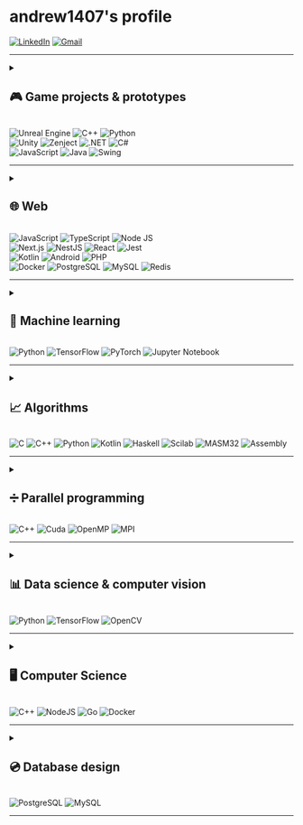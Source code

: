 # andrew1407's profile

<!--
**Andrew1407/Andrew1407** is a ✨ _special_ ✨ repository because its `README.md` (this file) appears on your GitHub profile.

Here are some ideas to get you started:

- 🔭 I’m currently working on ...
- 🌱 I’m currently learning ...
- 👯 I’m looking to collaborate on ...
- 🤔 I’m looking for help with ...
- 💬 Ask me about ...
- 📫 How to reach me: ...
- 😄 Pronouns: ...
- ⚡ Fun fact: ...
-->

[![LinkedIn](https://img.shields.io/badge/linkedin-%230077B5.svg?style=for-the-badge&logo=linkedin&logoColor=white)](https://www.linkedin.com/in/andrewgolovko)
[![Gmail](https://img.shields.io/badge/Gmail-D14836?style=for-the-badge&logo=gmail&logoColor=white)](mailto:endry1407@gmail.com)

<hr>

<details>
  <summary>
    <h2 id="game-projects-and-prototypes">🎮 Game projects & prototypes</h2>
    <br>
    <picture>
      <img src="https://img.shields.io/badge/unrealengine-%23313131.svg?style=for-the-badge&logo=unrealengine&logoColor=white" alt="Unreal Engine">
    </picture>
    <picture>
      <img src="https://img.shields.io/badge/c++-%2300599C.svg?style=for-the-badge&logo=c%2B%2B&logoColor=white" alt="C++">
    </picture>
    <picture>
      <img src="https://img.shields.io/badge/python-3670A0?style=for-the-badge&logo=python&logoColor=ffdd54" alt="Python">
    </picture>
    <br>
    <picture>
      <img src="https://img.shields.io/badge/unity-%23000000.svg?style=for-the-badge&logo=unity&logoColor=white" alt="Unity">
    </picture>
    <picture>
      <img src="https://img.shields.io/badge/zenject-%234B0082.svg?style=for-the-badge&logo=zenject&logoColor=white" alt="Zenject">
    </picture>
    <picture>
      <img src="https://img.shields.io/badge/.NET-512BD4?style=for-the-badge&logo=dotnet&logoColor=white" alt=".NET">
    </picture>
    <picture>
      <img src="https://img.shields.io/badge/c%23-%23239120.svg?style=for-the-badge&logo=csharp&logoColor=white" alt="C#">
    </picture>
    <br>
    <picture>
      <img src="https://img.shields.io/badge/javascript-%23323330.svg?style=for-the-badge&logo=javascript&logoColor=%23F7DF1E" alt="JavaScript">
    </picture>
    <picture>
      <img src="https://img.shields.io/badge/java-%23ED8B00.svg?style=for-the-badge&logo=openjdk&logoColor=white" alt="Java">
    </picture>
    <picture>
      <img src="https://img.shields.io/badge/swing-%23ED8B00.svg?style=for-the-badge&logo=openjdk&logoColor=white" alt="Swing">
    </picture>
    <hr>
  </summary>
  <ul>
    <li>
      <b><a href="https://github.com/Andrew1407/ReignForce">ReignForce</a></b>: Unreal Engine 5, C++, Enemy AI, EQS, Decorators & Services, Senses (Perception), Behaviour Tree, Enhanced Input, NNE, unit tests, Third-Person Shooter, client-server app, reinforcement learning, ONNX models, Skills System Progression.
    </li>
    <li>
      <b><a href="https://github.com/Andrew1407/RqstClient">RqstClient</a></b>: Unreal Engine 5, C++, Enhanced Input, HTTP, WS, UDP, TCP protocols, client-server app, <a href="https://github.com/Andrew1407/ClientConnectionStrategies">ClientConnectionStrategies</a> plugin.
    </li>
    <li>
      <b><a href="https://github.com/Andrew1407/CartAndPole">CartAndPole</a></b>: Unreal Engine 5, C++, Enhanced Input, NNE, reinforcement learning, ONNX models.
    </li>
    <li>
      <b><a href="https://github.com/Andrew1407/Reactivation">Reactivation</a></b>: Unity, C#, .Net, Zenject, Third-Person Shooter, unit tests, CI/CD, neural networks, ONNX models, Barracuda.
    </li>
    <li>
      <b><a href="https://github.com/Andrew1407/GallowsGame">GallowsGame</a></b>: Unity, C#, .Net, Zenject, unit tests, CI/CD, HTTP, WS, UDP, TCP protocols, client app, 2D game.
    </li>
    <li>
      <b><a href="https://github.com/Andrew1407/gallows-remastered">gallows-remastered</a></b>: Node JS, console offline app, console & browser clients, server app, Redis database, HTTP, WS, UDP, TCP approaches.
    </li>
    <li>
      <b><a href="https://github.com/Andrew1407/Domino">Domino</a></b>: Node JS, TypeScript, backend (NestJS), frontend (React, NextJS), Redis database, 2-4 players game session, browser client, test coverage, CI/CD, HTTP, REST API, WebSocket connection (game sessions), Docker containers.
    </li>
    <li>
      <b><a href="https://github.com/Andrew1407/Snake">Snake</a></b>: Java, Swing API, 2D Game.
    </li>
  </ul>
</details>

<details>
  <summary>
    <h2 id="web">🌐 Web</h2>
    <br>
    <picture>
      <img src="https://img.shields.io/badge/javascript-%23323330.svg?style=for-the-badge&logo=javascript&logoColor=%23F7DF1E" alt="JavaScript">
    </picture>
    <picture>
      <img src="https://img.shields.io/badge/typescript-%23007ACC.svg?style=for-the-badge&logo=typescript&logoColor=white" alt="TypeScript">
    </picture>
    <picture>
      <img src="https://img.shields.io/badge/node.js-6DA55F?style=for-the-badge&logo=node.js&logoColor=white" alt="Node JS">
    </picture>
    <br>
    <picture>
      <img src="https://img.shields.io/badge/next.js-%23000000.svg?style=for-the-badge&logo=next.js&logoColor=white" alt="Next.js">
    </picture>
    <picture>
      <img src="https://img.shields.io/badge/nestjs-%23E0234E.svg?style=for-the-badge&logo=nestjs&logoColor=white" alt="NestJS">
    </picture>
    <picture>
      <img src="https://img.shields.io/badge/react-%2320232a.svg?style=for-the-badge&logo=react&logoColor=%2361DAFB" alt="React">
    </picture>
    <picture>
      <img src="https://img.shields.io/badge/-jest-%23C21325?style=for-the-badge&logo=jest&logoColor=white" alt="Jest">
    </picture>
    <br>
    <picture>
      <img src="https://img.shields.io/badge/kotlin-%237F52FF.svg?style=for-the-badge&logo=kotlin&logoColor=white" alt="Kotlin">
    </picture>
    <picture>
      <img src="https://img.shields.io/badge/Android-3DDC84.svg?style=for-the-badge&logo=android&logoColor=white" alt="Android">
    </picture>
    <picture>
      <img src="https://img.shields.io/badge/php-%23777BB4.svg?style=for-the-badge&logo=php&logoColor=white" alt="PHP">
    </picture>
    <br>
    <picture>
      <img src="https://img.shields.io/badge/docker-%230db7ed.svg?style=for-the-badge&logo=docker&logoColor=white" alt="Docker">
    </picture>
    <picture>
      <img src="https://img.shields.io/badge/postgresql-%23316192.svg?style=for-the-badge&logo=postgresql&logoColor=white" alt="PostgreSQL">
    </picture>
    <picture>
      <img src="https://img.shields.io/badge/mysql-%234479A1.svg?style=for-the-badge&logo=mysql&logoColor=white" alt="MySQL">
    </picture>
    <picture>
      <img src="https://img.shields.io/badge/redis-%23DD0031.svg?style=for-the-badge&logo=redis&logoColor=white" alt="Redis">
    </picture>
    <hr>
  </summary>
  <ul>
    <li>
      <b><a href="https://github.com/Andrew1407/DichBox">DichBox</a></b>: Node JS, TypeScript, backend (Express), frontend (React), PostgreSQL, test coverage, CI/CD, HTTP, REST API, online file container management system: server & browser client.
    </li>
    <li>
      <b><a href="https://github.com/Andrew1407/DichBoxMobile">DichBoxMobile</a></b>: Kotlin, Android SDK, Retrofit, HTTP client for the DichBox API, test coverage, CI/CD.
    </li>
    <li>
      <b><a href="https://github.com/Andrew1407/Gamalia">Gamalia</a></b>: PHP, SQL, server app, e-shop prototype.
    </li>
    <li>
      <b><a href="https://github.com/Andrew1407/Domino">Domino</a></b>: Node JS, TypeScript, backend (NestJS), frontend (React, NextJS), Redis database, 2-4 players game session, browser client, test coverage, CI/CD, HTTP, REST API, WebSocket connection (game sessions), Docker containers.
    </li>
    <li>
      <b><a href="https://github.com/Andrew1407/gallows-remastered">gallows-remastered</a></b>: Node JS, console offline app, console & browser clients, server app, Redis database, HTTP, WS, UDP, TCP approaches.
    </li>
    <li>
      <b><a href="https://github.com/Andrew1407/ClientConnectionStrategies/tree/main/TestServersApp">ClientConnectionStrategies TestServersApp</a></b>: Node JS, server app, HTTP, WS, UDP, TCP approaches to serve.
    </li>
  </ul>
</details>

<details>
  <summary>
    <h2 id="machine-learning">🧠 Machine learning</h2>
    <br>
    <picture>
      <img src="https://img.shields.io/badge/python-3670A0?style=for-the-badge&logo=python&logoColor=ffdd54" alt="Python">
    </picture>
    <picture>
      <img src="https://img.shields.io/badge/TensorFlow-%23FF6F00.svg?style=for-the-badge&logo=TensorFlow&logoColor=white" alt="TensorFlow">
    </picture>
    <picture>
      <img src="https://img.shields.io/badge/PyTorch-%23EE4C2C.svg?style=for-the-badge&logo=PyTorch&logoColor=white" alt="PyTorch">
    </picture>
    <picture>
      <img src="https://img.shields.io/badge/Jupyter-%23F37626.svg?style=for-the-badge&logo=Jupyter&logoColor=white" alt="Jupyter Notebook">
    </picture>
    <hr>
  </summary>
  <ul>
    <li>
      <b><a href="https://github.com/Andrew1407/ReignForce/tree/main/TrainingServer">ReignForce Training Server</a></b>: Python, Tensorflow, supervised learning, reinforcement learning, WebSocket server app.
    </li>
    <li>
      <b><a href="https://github.com/Andrew1407/ImageUpscaler">ImageUpscaler</a></b>: Python, Jupyter Notebook, Tensorflow, telebot (Telegram bot API), image upscale via chat bot image sending.
    </li>
    <li>
      <b><a href="https://github.com/dgomilko/SpeechRecognition">SpeechRecognition</a></b>: Python, Jupyter Notebook, Tensorflow, speech recognition, Fourier transform.
    </li>
    <li>
      <details>
        <summary>
          <b><a href="https://github.com/Andrew1407/ReinforcementLearningGym">ReinforcementLearningGym</a></b>: Python, Jupyter Notebook, Tensorflow, Pytorch, supervised learning, reinforcement learning, OpenAI Gym games module (cart & pole, frozen lake), md5 & ONNX format (converters).
        </summary>
        <ul>
          <li>
            Frozen Lake Game:
              <b><a href="https://github.com/andrew1407/ReinforcementLearningGym/blob/main/frozen_lake.ipynb">state table</a></b>,
              <b><a href="https://github.com/andrew1407/ReinforcementLearningGym/blob/main/frozen_lake_tf.ipynb">TensorFlow model</a></b>,
              <b><a href="https://github.com/andrew1407/ReinforcementLearningGym/blob/main/frozen_lake_onnx.ipynb">ONNX model</a></b>.
          </li>
          <li>
            Cart and Pole Game (state inputs):
              <b><a href="https://github.com/andrew1407/ReinforcementLearningGym/blob/main/cart_pole_tf_1.ipynb">TensorFlow model</a></b>,
              <b><a href="https://github.com/andrew1407/ReinforcementLearningGym/blob/main/cart_pole_onnx_1.ipynb">ONNX model</a></b>.
          </li>
          <li>
            Cart and Pole Game (image inputs):
              <b><a href="https://github.com/andrew1407/ReinforcementLearningGym/blob/main/cart_pole_pytorch.ipynb">PyTorch model</a></b>,
              <b><a href="https://github.com/andrew1407/ReinforcementLearningGym/blob/main/cart_pole_tf_2.ipynb">TensorFlow model</a></b>,
              <b><a href="https://github.com/andrew1407/ReinforcementLearningGym/blob/main/cart_pole_onnx_2.ipynb">ONNX model</a></b>.
          </li>
        </ul>
      </details>
    </li>
    <li>
      <details>
        <summary>
          <b><a href="https://github.com/Andrew1407/AI_basics">AI_basics</a></b>: Python, Tensorflow, supervised learning, unsupervised learning, models architecture.
        </summary>
        <ol>
          <li><b><a href="https://github.com/andrew1407/AI_basics/tree/main/1-lab">Fuzzy Control Systems Simulator</a></b>.</li>
          <li><b><a href="https://github.com/andrew1407/AI_basics/tree/main/2-lab">Fuzzy Membership Functions</a></b>.</li>
          <li><b><a href="https://github.com/andrew1407/AI_basics/tree/main/3-lab">C-Means Clustering</a></b>.</li>
          <li><b><a href="https://github.com/andrew1407/AI_basics/tree/main/4-lab">Backpropagation Algorithms</a></b>.</li>
          <li><b><a href="https://github.com/andrew1407/AI_basics/tree/main/5-lab">Hebbian Learning Rule</a></b>.</li>
          <li><b><a href="https://github.com/andrew1407/AI_basics/tree/main/6-lab">Adaptive Neuro-Fuzzy Inference System (ANFIS)</a></b>.</li>
          <li><b><a href="https://github.com/andrew1407/AI_basics/tree/main/7-lab">Evolutionary Algorithm</a></b>.</li>
          <li><b><a href="https://github.com/andrew1407/AI_basics/tree/main/8-lab">Genetic Algorithm</a></b>.</li>
          <li><b><a href="https://github.com/andrew1407/AI_basics/tree/main/9-lab">Handwritten Digit Recognition</a></b>.</li>
          <li><b><a href="https://github.com/andrew1407/AI_basics/tree/main/10-lab">Convolutional Neural Network (CNN)</a></b>.</li>
          <li><b><a href="https://github.com/andrew1407/AI_basics/tree/main/11-lab">GoogleNet</a></b>.</li>
          <li><b><a href="https://github.com/andrew1407/AI_basics/tree/main/12-lab">Sentiment Analysis</a></b>.</li>
        </ol>
      </details>
    </li>
  </ul>
</details>

<details>
  <summary>
    <h2 id="algorithms">📈 Algorithms</h2>
    <br>
    <picture>
      <img src="https://img.shields.io/badge/c-%2300599C.svg?style=for-the-badge&logo=c&logoColor=white" alt="C">
    </picture>
    <picture>
      <img src="https://img.shields.io/badge/c++-%2300599C.svg?style=for-the-badge&logo=c%2B%2B&logoColor=white" alt="C++">
    </picture>
    <picture>
      <img src="https://img.shields.io/badge/python-3670A0?style=for-the-badge&logo=python&logoColor=ffdd54" alt="Python">
    </picture>
    <picture>
      <img src="https://img.shields.io/badge/kotlin-%230095D5.svg?style=for-the-badge&logo=kotlin&logoColor=white" alt="Kotlin">
    </picture>
    <picture>
      <img src="https://img.shields.io/badge/haskell-%231278C3.svg?style=for-the-badge&logo=haskell&logoColor=white" alt="Haskell">
    </picture>
    <picture>
      <img src="https://img.shields.io/badge/scilab-EE7733.svg?style=for-the-badge&logo=scilab&logoColor=white" alt="Scilab">
    </picture>
    <picture>
      <img src="https://img.shields.io/badge/masm32-%23000000.svg?style=for-the-badge&logo=masm32&logoColor=white" alt="MASM32">
    </picture>
    <picture>
      <img src="https://img.shields.io/badge/assembly-%23CC6699.svg?style=for-the-badge&logo=assembly&logoColor=white" alt="Assembly">
    </picture>
    <hr>
  </summary>
  <ul>
    <li>
      <b><a href="https://github.com/Andrew1407/expression_parser">expression_parser</a></b>: Python, console app, mathematical expression parser, syntax analysis, syntax tree, parallel form, equivalent forms, dynamic conveyor, unit tests, CI/CD.
    </li>
    <li>
      <b><a href="https://github.com/Andrew1407/from_Poland_with_love">from_Poland_with_love</a></b>: Python, Polish notation, console & window app.
    </li>
    <li>
      <b><a href="https://github.com/Andrew1407/SecuritySystems">SecuritySystems</a></b>: C++, disk model, console app, data access control, data crypto algorithms.
    </li>
    <li>
      <details>
        <summary>
          <b>
            <a href="https://github.com/Andrew1407/NumericalTechniques">NumericalTechniques</a>
          </b>
          : C++, Seidel iteration method, table function interpolation, table function approximation (least square technique), etc.
        </summary>
        <ul>
          <li><b><a href="https://github.com/andrew1407/NumericalTechniques/blob/main/sripts/2-lab.cpp">Seidel Iteration Method</a></b>.</li>
          <li><b><a href="https://github.com/andrew1407/NumericalTechniques/blob/main/sripts/3-lab.cpp">Chord Method</a></b>.</li>
          <li><b><a href="https://github.com/andrew1407/NumericalTechniques/blob/main/sripts/4.1-lab.cpp">Newton Simplified Method</a></b>.</li>
          <li><b><a href="https://github.com/andrew1407/NumericalTechniques/blob/main/sripts/4.2-lab.cpp">Steepest Descent Method</a></b>.</li>
          <li><b><a href="https://github.com/andrew1407/NumericalTechniques/blob/main/sripts/5-lab.cpp">Table Function Interpolation</a></b>.</li>
          <li><b><a href="https://github.com/andrew1407/NumericalTechniques/blob/main/sripts/6-lab.cpp">Table Function Approximation (Least Square Technique)</a></b>.</li>
          <li><b><a href="https://github.com/andrew1407/NumericalTechniques/blob/main/sripts/7-lab.cpp">Trapeze & Simpson's Methods</a></b>.</li>
          <li><b><a href="https://github.com/andrew1407/NumericalTechniques/blob/main/sripts/8-lab.cpp">Method Runge Kutta & Euler Method</a></b>.</li>
        </ul>
      </details>
    </li>
    <li>
      <details>
        <summary>
          <b>
            <a href="https://github.com/Andrew1407/DiscreteStructures">DiscreteStructures</a>
          </b>
          : Scilab, graphs, path traversal.
        </summary>
        <ol>
          <li><b><a href="https://github.com/andrew1407/DiscreteStructures/blob/main/Scilab/1-lab_3.1.1.sce">Adjacency Matrix</a></b>.</li>
          <li><b><a href="https://github.com/andrew1407/DiscreteStructures/blob/main/Scilab/2-lab.sce">Analysis Of The Graph</a></b>.</li>
          <li><b><a href="https://github.com/andrew1407/DiscreteStructures/blob/main/Scilab/3-lab.sce">Comprehensive Analysis Of The Directed Graph's Properties & Structure</a></b>.</li>
          <li><b><a href="https://github.com/andrew1407/DiscreteStructures/blob/main/Scilab/4-lab.sce">Traversing The Graph</a></b>.</li>
          <li><b><a href="https://github.com/andrew1407/DiscreteStructures/blob/main/Scilab/5-lab_1.1.sce">Finding The Minimum Spanning Tree (MST)</a></b>.</li>
          <li><b><a href="https://github.com/andrew1407/DiscreteStructures/blob/main/Scilab/6-lab.sce">Shortest Paths Search (Dijkstra's Algorithm)</a></b>.</li>
        </ol>
      </details>
    </li>
    <li>
      <details>
        <summary>
          <b>
            <a href="https://github.com/Andrew1407/Algorithms">Algorithms</a>
          </b>
          : Python, Haskell, insertion sort, Pyramid (medians), binary tree, greedy algorithms, etc.
        </summary>
        <ol>
          <li><b><a href="https://github.com/andrew1407/Algorithms/blob/main/scripts/1-lab.py">Insertion Sort</a></b> (<a href="https://github.com/andrew1407/Algorithms/blob/main/scripts/haskell/1-lab.hs">other version</a>).</li>
          <li><b><a href="https://github.com/andrew1407/Algorithms/blob/main/scripts/2-lab.py">Rating Generation</a></b>.</li>
          <li><b><a href="https://github.com/andrew1407/Algorithms/blob/main/scripts/3-lab.py">Quick Sort</a></b>.</li>
          <li><b><a href="https://github.com/andrew1407/Algorithms/blob/main/scripts/4-lab.py">Pyramid (Medians)</a></b>.</li>
          <li><b><a href="https://github.com/andrew1407/Algorithms/blob/main/scripts/5-lab.js">Hash Tables</a></b>.</li>
          <li><b><a href="https://github.com/andrew1407/Algorithms/blob/main/scripts/6-lab.js">Binary Tree</a></b>.</li>
          <li><b><a href="https://github.com/andrew1407/Algorithms/blob/main/scripts/7-lab.py">Travelling Salesman Problem</a></b>.</li>
          <li><b><a href="https://github.com/andrew1407/Algorithms/blob/main/scripts/8-lab.py">The Task Of The Backpack</a></b>.</li>
        </ol>
      </details>
    </li>
    <li>
      <details>
        <summary>
          <b>
            <a href="https://github.com/Andrew1407/OperatingSystems">OperatingSystems</a>
          </b>
          : C++, Python, allocators, task manager, optimizations.
        </summary>
        <ol>
          <li><b><a href="https://github.com/andrew1407/OperatingSystems/tree/main/1-lab">Memory Allocator</a></b> (C++).</li>
          <li><b><a href="https://github.com/andrew1407/OperatingSystems/tree/main/2-lab">Buddy Memory Allocation Algorithm</a></b> (C++).</li>
          <li><b><a href="https://github.com/andrew1407/OperatingSystems/tree/main/3-lab">Shortest Job First Algorithm</a></b> (Python).</li>
          <li><b><a href="https://github.com/andrew1407/OperatingSystems/tree/main/4-lab">Rearrangement Operation By Criteria</a></b> (Python).</li>
          <li><b><a href="https://github.com/andrew1407/OperatingSystems/tree/main/5-lab">Loop Optimization</a></b> (C++).</li>
          <li><b><a href="https://github.com/andrew1407/OperatingSystems/tree/main/6-lab">Loop Optimization & Profiling</a></b> (C++).</li>
        </ol>
      </details>
    </li>
    <li>
      <details>
        <summary>
          <b>
            <a href="https://github.com/Andrew1407/EmbeddedSystems">EmbeddedSystems</a>
          </b>
          : Python, Kotlin, perceptron, selection algorithms, real-time systems, etc.
        </summary>
        <ol>
          <li><b><a href="https://github.com/andrew1407/EmbeddedSystems/blob/main/1-lab/1-lab.py">Signal Generation</a></b> (Python).</li>
          <li><b><a href="https://github.com/andrew1407/EmbeddedSystems/blob/main/2-lab/2-lab.py">Signal Correlation</a></b> (Python).</li>
          <li><b><a href="https://github.com/andrew1407/EmbeddedSystems/blob/main/3-lab/3-lab.py">Discrete Fourier Transform (DTF)</a></b> (Python).</li>
          <li><b><a href="https://github.com/andrew1407/EmbeddedSystems/blob/main/4-lab/4-lab.py">Performance comparison of the Discrete Fourier Transform (DFT) and the Fast Fourier Transform (FFT)</a></b> (Python).</li>
          <li><b><a href="https://github.com/andrew1407/EmbeddedSystems/tree/main/5-lab/app/src/main/java/com/diches/embeddedsystems">Ferma Function</a></b> (Kotlin).</li>
          <li><b><a href="https://github.com/andrew1407/EmbeddedSystems/tree/main/6-lab/app/src/main/java/com/diches/embeddedsystems">Perceptron</a></b> (Kotlin).</li>
          <li><b><a href="https://github.com/andrew1407/EmbeddedSystems/tree/main/7-lab/app/src/main/java/com/diches/embeddedsystems">Genetic Algorithm</a></b> (Kotlin).</li>
          <li><b><a href="https://github.com/andrew1407/EmbeddedSystems/tree/main/rgr">Scheduling</a></b> (Python).</li>
        </ol>
      </details>
    </li>
    <li>
      <details>
        <summary>
          <b>
            <a href="https://github.com/Andrew1407/STD">STD</a>
          </b>
          : masm32 assembly, register operations.
        </summary>
        <ol>
          <li><b><a href="https://github.com/andrew1407/STD/tree/main/1-lab">Numeric Values Conversion</a></b>.</li>
          <li><b><a href="https://github.com/andrew1407/STD/tree/main/2-lab">Password Comparison</a></b>.</li>
          <li><b><a href="https://github.com/andrew1407/STD/tree/main/3-lab">Password Authentication</a></b>.</li>
          <li><b><a href="https://github.com/andrew1407/STD/tree/main/4-lab">Password Encryption & Comparison</a></b>.</li>
          <li><b><a href="https://github.com/andrew1407/STD/tree/main/5-lab">Mathematical Operations</a></b>.</li>
          <li><b><a href="https://github.com/andrew1407/STD/tree/main/6-lab">Floating-point Arithmetic</a></b>.</li>
          <li><b><a href="https://github.com/andrew1407/STD/tree/main/7-lab">Separate Procedures & Modularity</a></b>.</li>
          <li><b><a href="https://github.com/andrew1407/STD/tree/main/8-lab">DLL Modules</a></b>.</li>
        </ol>
      </details>
    </li>
  </ul>
</details>

<details>
  <summary>
    <h2 id="parallel-programming">➗ Parallel programming</h2>
    <br>
    <picture>
      <img src="https://img.shields.io/badge/c++-%2300599C.svg?style=for-the-badge&logo=c%2B%2B&logoColor=white" alt="C++">
    </picture>
    <picture>
      <img src="https://img.shields.io/badge/cuda-%2376B900.svg?style=for-the-badge&logo=nvidia&logoColor=white" alt="Cuda">
    </picture>
    <picture>
      <img src="https://img.shields.io/badge/openmp-%23E34F26.svg?style=for-the-badge&logo=OpenMP&logoColor=white" alt="OpenMP">
    </picture>
    <picture>
      <img src="https://img.shields.io/badge/mpi-%2300599C.svg?style=for-the-badge&logo=MPI&logoColor=white" alt="MPI">
    </picture>
    <hr>
  </summary>
  <ul>
    <li>
      <details>
        <summary>
          <b>
            <a href="https://github.com/Andrew1407/ParallelCuda">ParallelCuda</a>
          </b>
          : C++, Cuda, CPU & GPU calculation and data passing approaches.
        </summary>
        <ol>
          <li><b><a href="https://github.com/andrew1407/ParallelCuda/tree/main/1-lab">Matrix Multiplication</a></b>.</li>
          <li><b><a href="https://github.com/andrew1407/ParallelCuda/tree/main/2-lab">Frame animation</a></b>.</li>
          <li><b><a href="https://github.com/andrew1407/ParallelCuda/tree/main/3-lab">Concurrent Computation</a></b>.</li>
          <li><b><a href="https://github.com/andrew1407/ParallelCuda/tree/main/4-lab">Global & Constant Memory</a></b>.</li>
          <li><b><a href="https://github.com/andrew1407/ParallelCuda/tree/main/5-lab">Monte Carlo Simulation</a></b>.</li>
          <li><b><a href="https://github.com/andrew1407/ParallelCuda/tree/main/control-task">Iterative Computations</a></b>.</li>
        </ol>
      </details>
    </li>
    <li>
      <details>
        <summary>
          <b>
            <a href="https://github.com/Andrew1407/ParallelOpenMP">ParallelOpenMP</a>
          </b>
          : C++, OpenMP, MPI, CPU & GPU calculation and data passing approaches.
        </summary>
        <ol>
          <li><b><a href="https://github.com/andrew1407/ParallelOpenMP/tree/main/1-lab">Critical Section</a></b>.</li>
          <li><b><a href="https://github.com/andrew1407/ParallelOpenMP/tree/main/2-lab">Parallelization Of Array</a></b>.</li>
          <li><b><a href="https://github.com/andrew1407/ParallelOpenMP/tree/main/3-lab">Matrix Multiplication</a></b>.</li>
          <li><b><a href="https://github.com/andrew1407/ParallelOpenMP/tree/main/4-lab">Sequential & Parallel Implementations Performance</a></b>.</li>
          <li><b><a href="https://github.com/andrew1407/ParallelOpenMP/tree/main/5-lab">SIMD pragma</a></b>.</li>
          <li><b><a href="https://github.com/andrew1407/ParallelOpenMP/tree/main/6-lab">Sequential & Parallel Calculations</a></b>.</li>
          <li><b><a href="https://github.com/andrew1407/ParallelOpenMP/tree/main/7-lab-mpi">Communication Pattern Using MPI</a></b>.</li>
          <li><b><a href="https://github.com/andrew1407/ParallelOpenMP/tree/main/control-task">Array Transformation</a></b>.</li>
        </ol>
      </details>
    </li>
  </ul>
</details>

<details>
  <summary>
    <h2 id="data-science-and-computer-vision">📊 Data science & computer vision</h2>
    <br>
    <picture>
      <img src="https://img.shields.io/badge/python-3670A0?style=for-the-badge&logo=python&logoColor=ffdd54" alt="Python">
    </picture>
    <picture>
      <img src="https://img.shields.io/badge/TensorFlow-FF6F00?style=for-the-badge&logo=TensorFlow&logoColor=white" alt="TensorFlow">
    </picture>
    <picture>
      <img src="https://img.shields.io/badge/OpenCV-27338e?style=for-the-badge&logo=OpenCV&logoColor=white" alt="OpenCV">
    </picture>
    <hr>
  </summary>
  <ul>
    <li>
    <details>
      <summary>
        <b>
          <a href="https://github.com/Andrew1407/DataScience">DataScience</a>
        </b>
        : Python, Tensorflow, analyze data, anomalies detection, computer vision, OpenCV.
      </summary>
      <ol>
        <li><b><a href="https://github.com/andrew1407/DataScience/tree/main/1-lab">Synthetic Data Generation</a></b>.</li>
        <li><b><a href="https://github.com/andrew1407/DataScience/tree/main/2-lab">Purifying Data</a></b>.</li>
        <li><b><a href="https://github.com/andrew1407/DataScience/tree/main/3-lab">Anomalies Analysis</a></b>.</li>
        <li><b><a href="https://github.com/andrew1407/DataScience/tree/main/4-lab">Determining Optimal Value By Criteria</a></b>.</li>
        <li><b><a href="https://github.com/andrew1407/DataScience/tree/main/5-lab">Series Forecasting</a></b>.</li>
        <li><b><a href="https://github.com/andrew1407/DataScience/tree/main/6-lab">Regression Analysis & Neural Network Predictions</a></b>.</li>
        <li><b><a href="https://github.com/andrew1407/DataScience/tree/main/7-lab">Segment Generalization & Segmentation</a></b>.</li>
        <li><b><a href="https://github.com/andrew1407/DataScience/tree/main/8-lab">Data Scoring & Prediction</a></b>.</li>
        <li><b><a href="https://github.com/andrew1407/DataScience/tree/main/9-lab">Object Detection (YOLO)</a></b>.</li>
        <li><b><a href="https://github.com/andrew1407/DataScience/tree/main/control-work">Statistical Analysis</a></b>.</li>
      </ol>
    </details>
    </li>
    <li>
      <details>
        <summary>
          <b>
            <a href="https://github.com/Andrew1407/ComputerVision">ComputerVision</a>
          </b>
          : Python, computer vision, OpenCV, format pixel matrices, image segmentation.
        </summary>
        <ol>
          <li><b><a href="https://github.com/andrew1407/ComputerVision/tree/main/1-lab">Polygon Animation</a></b>.</li>
          <li><b><a href="https://github.com/andrew1407/ComputerVision/tree/main/2-lab">Figure Rotation & Projection</a></b>.</li>
          <li><b><a href="https://github.com/andrew1407/ComputerVision/tree/main/3-lab">Rasterization</a></b>.</li>
          <li><b><a href="https://github.com/andrew1407/ComputerVision/tree/main/4-lab">Vector-Based Rendering</a></b>.</li>
          <li><b><a href="https://github.com/andrew1407/ComputerVision/tree/main/5-lab">Fractal Geometry</a></b>.</li>
          <li><b><a href="https://github.com/andrew1407/ComputerVision/tree/main/6-lab">OpenGL Rendering</a></b>.</li>
          <li><b><a href="https://github.com/andrew1407/ComputerVision/tree/main/7-lab">Image Processing Operations</a></b>.</li>
          <li><b><a href="https://github.com/andrew1407/ComputerVision/tree/main/8-lab">Segmentation Algorithms</a></b>.</li>
          <li><b><a href="https://github.com/andrew1407/ComputerVision/tree/main/9-lab">Object Recognition (YOLO)</a></b>.</li>
          <li><b><a href="https://github.com/andrew1407/ComputerVision/tree/main/control-task">3D shape manipulation</a></b>.</li>
        </ol>
      </details>
    </li>
  </ul>
</details>

<details>
  <summary>
    <h2 id="computer-science">🖥️ Computer Science</h2>
    <br>
    <picture>
      <img src="https://img.shields.io/badge/c++-%2300599C.svg?style=for-the-badge&logo=c%2B%2B&logoColor=white" alt="C++">
    </picture>
    <picture>
      <img src="https://img.shields.io/badge/node.js-6DA55F?style=for-the-badge&logo=node.js&logoColor=white" alt="NodeJS">
    </picture>
    <picture>
      <img src="https://img.shields.io/badge/go-%2300ADD8.svg?style=for-the-badge&logo=go&logoColor=white" alt="Go">
    </picture>
    <picture>
      <img src="https://img.shields.io/badge/docker-%230db7ed.svg?style=for-the-badge&logo=docker&logoColor=white" alt="Docker">
    </picture>
    <hr>
  </summary>
  <ul>
    <li>
      <details>
        <summary>
          <b><a href="https://github.com/Andrew1407/ComputerScienceEssentials">Computer Science Essentials</a></b>: C++, patterns, datastructs, sorting, etc.
        </summary>
        <ul>
          <li><b><a href="https://github.com/andrew1407/ComputerScienceEssentials/blob/main/datastructs">Datastructs</a></b>.</li>
          <li><b><a href="https://github.com/andrew1407/ComputerScienceEssentials/tree/main/sorting">Sorting</a></b>.</li>
          <li><b><a href="https://github.com/andrew1407/ComputerScienceEssentials/blob/main/utils/classes">Classes</a></b>.</li>
          <li><b><a href="https://github.com/andrew1407/ComputerScienceEssentials/blob/main/utils/patternsUsage">Patterns</a></b>.</li>
        </ul>
      </details>
    </li>
    <li>
      <details>
        <summary>
          <b><a href="https://github.com/G-V-G">Components of Software Engineering</a></b>: version control, CI/CD, unit tests, Docker, Docker Compose, Golang, NodeJS.
        </summary>
        <ul>
          <li><b><a href="https://github.com/G-V-G/l1">Server app</a></b>.</li>
          <li><b><a href="https://github.com/G-V-G/l2">Workflows & deploy</a></b>.</li>
          <li><b><a href="https://github.com/G-V-G/l3">Client-server app with db</a></b>.</li>
          <li><b><a href="https://github.com/G-V-G/l4">Event loop</a></b>.</li>
          <li><b><a href="https://github.com/G-V-G/2.l1">Build system</a></b>.</li>
          <li><b><a href="https://github.com/G-V-G/2.l2">Load balancer</a></b>.</li>
        </ul>
      </details>
    </li>
    <li>
      <b><a href="https://github.com/Andrew1407/OOP">OOP</a></b>: C++, object-oriented programming, patterns, etc.
    </li>
  </ul>
</details>

<details>
  <summary>
    <h2 id="database-design">💿 Database design</h2>
    <br>
    <picture>
      <img src="https://img.shields.io/badge/postgresql-%23316192.svg?style=for-the-badge&logo=postgresql&logoColor=white" alt="PostgreSQL">
    </picture>
    <picture>
      <img src="https://img.shields.io/badge/mysql-%234479A1.svg?style=for-the-badge&logo=mysql&logoColor=white" alt="MySQL">
    </picture>
    <hr>
  </summary>
  <ul>
    <li>
      <b><a href="https://github.com/Andrew1407/pantry">pantry</a></b>: PostgreSQL, tables, triggers, functions, normalization, pantry storage system.
    </li>
    <li>
      <b><a href="https://github.com/andrew1407/MySQL-Query-Optimization/blob/patch-2/Query-Optimization.md">SQL-Query-Optimization</a></b>: db queries optimization, indexes, index scan, cluster index, composite index.
    </li>
  </ul>
</details>
